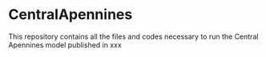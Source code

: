 # CentralApennines
This repository contains all the files and codes necessary to run the Central Apennines model published in xxx
